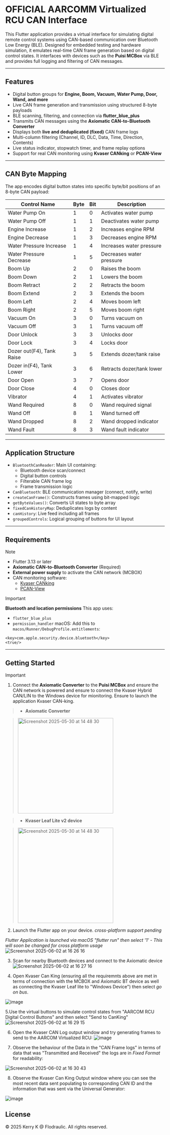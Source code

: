 
# OFFICIAL AARCOMM Virtualized RCU CAN Interface

This Flutter application provides a virtual interface for simulating digital remote control systems using CAN-based communication over Bluetooth Low Energy (BLE). Designed for embedded testing and hardware simulation, it emulates real-time CAN frame generation based on digital control states. It interfaces with devices such as the **Puisi MCBox** via BLE and provides full logging and filtering of CAN messages.

---

## Features

- Digital button groups for **Engine, Boom, Vacuum, Water Pump, Door, Wand, and more**
- Live CAN frame generation and transmission using structured 8-byte payloads
- BLE scanning, filtering, and connection via **flutter_blue_plus**
- Transmits CAN messages using the **Axiomatic CAN-to-Bluetooth Converter**
- Displays both **live and deduplicated (fixed)** CAN frame logs
- Multi-column filtering (Channel, ID, DLC, Data, Time, Direction, Contents)
- Live status indicator, stopwatch timer, and frame replay options
- Support for real CAN monitoring using **Kvaser CANking** or **PCAN-View**

---

## CAN Byte Mapping

The app encodes digital button states into specific byte/bit positions of an 8-byte CAN payload:

| Control Name                      | Byte | Bit | Description                       |
|----------------------------------|------|-----|-----------------------------------|
| Water Pump On                    | 1    | 0   | Activates water pump              |
| Water Pump Off                   | 1    | 1   | Deactivates water pump            |
| Engine Increase                  | 1    | 2   | Increases engine RPM              |
| Engine Decrease                  | 1    | 3   | Decreases engine RPM              |
| Water Pressure Increase          | 1    | 4   | Increases water pressure          |
| Water Pressure Decrease          | 1    | 5   | Decreases water pressure          |
| Boom Up                          | 2    | 0   | Raises the boom                   |
| Boom Down                        | 2    | 1   | Lowers the boom                   |
| Boom Retract                     | 2    | 2   | Retracts the boom                 |
| Boom Extend                      | 2    | 3   | Extends the boom                  |
| Boom Left                        | 2    | 4   | Moves boom left                   |
| Boom Right                       | 2    | 5   | Moves boom right                  |
| Vacuum On                        | 3    | 0   | Turns vacuum on                   |
| Vacuum Off                       | 3    | 1   | Turns vacuum off                  |
| Door Unlock                      | 3    | 3   | Unlocks door                      |
| Door Lock                        | 3    | 4   | Locks door                        |
| Dozer out(F4), Tank Raise        | 3    | 5   | Extends dozer/tank raise          |
| Dozer in(F4), Tank Lower         | 3    | 6   | Retracts dozer/tank lower         |
| Door Open                        | 3    | 7   | Opens door                        |
| Door Close                       | 4    | 0   | Closes door                       |
| Vibrator                         | 4    | 1   | Activates vibrator                |
| Wand Required                    | 8    | 0   | Wand required signal              |
| Wand Off                         | 8    | 1   | Wand turned off                   |
| Wand Dropped                     | 8    | 2   | Wand dropped indicator            |
| Wand Fault                       | 8    | 3   | Wand fault indicator              |

---

## Application Structure

- `BluetoothCanReader`: Main UI containing:
  - Bluetooth device scan/connect
  - Digital button controls
  - Filterable CAN frame log
  - Frame transmission logic
- `CanBluetooth`: BLE communication manager (connect, notify, write)
- `createCanFrame()`: Constructs frames using bit-mapped logic
- `getByteValues()`: Converts UI states to byte array
- `fixedCanHistoryMap`: Deduplicates logs by content
- `canHistory`: Live feed including all frames
- `groupedControls`: Logical grouping of buttons for UI layout

---

## Requirements

> [!NOTE]
>* Flutter 3.13 or later
>* **Axiomatic CAN-to-Bluetooth Converter** (Required)
>* **External power supply** to activate the CAN network (MCBOX)
>* CAN monitoring software:
>   * [Kvaser CANking](https://www.kvaser.com/downloads/)
>   * [PCAN-View](https://www.peak-system.com/PCAN-View.242.0.html)

> [!IMPORTANT]
> **Bluetooth and location permissions**
> This app uses:
> - `flutter_blue_plus`
> - `permission_handler`
> macOS:
> Add this to `macos/Runner/DebugProfile.entitlements`:
> ```
> <key>com.apple.security.device.bluetooth</key>
> <true/>
> ```

---


## Getting Started
> [!IMPORTANT]
>1. Connect the **Axiomatic Converter** to the **Puisi MCBox** and ensure the CAN network is powered and ensure to connect the Kvaser Hybrid CAN/LIN to the Windows device for mionitoring. Ensure to launch the application Kvaser CAN-king.

> - **Axiomatic Converter**


> <img width="301" alt="Screenshot 2025-05-30 at 14 48 30" src="https://github.com/user-attachments/assets/8b1c471a-b889-4d5d-9c65-98339b5b603d" />


> - **Kvaser Leaf Lite v2 device**

> <img width="301" alt="Screenshot 2025-05-30 at 14 48 30" src="https://github.com/user-attachments/assets/6c760d9d-4616-4787-af50-2446e00ef4fe" />


2. Launch the Flutter app on your device. *cross-platform support pending*

 _Flutter Application is launched via macOS "flutter run" then select '1' - This will soon be changed for cross platform usage_
![Screenshot 2025-06-02 at 16 26 16](https://github.com/user-attachments/assets/ee004bcc-8e30-4b42-9725-6b4d0c5f8c33)


3. Scan for nearby Bluetooth devices and connect to the Axiomatic device
![Screenshot 2025-06-02 at 16 27 16](https://github.com/user-attachments/assets/c0f47c23-fe2b-4cc0-b167-bc2634654ead)

4. Open Kvaser Can King (ensuring all the requiremnts above are met in terms of connection with the MCBOX and Axiomatic BT device as well as connecting the Kvaser Leaf lite to "Windows Device") then select _go on bus_.

![image](https://github.com/user-attachments/assets/69c10095-5f60-427d-8930-d157301fea46)


5.Use the virtual buttons to simulate control states from "AARCOM RCU Digital Control Buttons" and then select "Send to CanKing"
 ![Screenshot 2025-06-02 at 16 29 15](https://github.com/user-attachments/assets/f411767c-65b2-4195-80c9-6d48d3f8d891)

6. Open the Kvaser CAN Log output window and try generating frames to send to the AARCOM Virtualized RCU:
 ![image](https://github.com/user-attachments/assets/6cf73d00-8863-4ac6-aa5b-2593b270f51c)


7. Observe the behaviour of the Data in the "CAN Frame logs" in terms of data that was "Transmitted and Received" the logs are in _Fixed Format_ for readability:

![Screenshot 2025-06-02 at 16 30 43](https://github.com/user-attachments/assets/61bf82d0-4e19-4847-a7d4-f165134100d7)

8. Observe the Kvaser Can King Output window where you can see the most recent data sent populating to corresponding CAN ID and the information that was sent via the Universal Generator:

![image](https://github.com/user-attachments/assets/403779dc-e60f-4fde-88cd-305ea76c7963)



## License

© 2025 Kerry K @ Flodraulic. All rights reserved.
